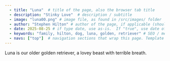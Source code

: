 ```yaml
--- 
  - title: "Luna"  # title of the page, also the browser tab title
  - description: "Stinky Love"  # description / subtitle
  - image: "luna00.png" # image file, as found in /src/images/ folder
  - author: "Stephen Hilton" # author of the page, if applicable (should appear in footer)
  - date: 2025-08-25 # if type date, use as-is.  If "true", use date of last sitegen.py generation.
  - keywords: "family, hilton, dog, luna, golden, retriever" # SEO / metadata keywords
  - navs: ["top"]  # navigation sections that wrap this page. Template for each should be included in /src/templates/navs/[nav].jinja
---
```



Luna is our older golden retriever, a lovey beast with terrible breath.
